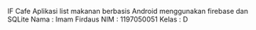 IF Cafe
Aplikasi list makanan berbasis Android menggunakan firebase dan SQLite
Nama  : Imam Firdaus
NIM   : 1197050051
Kelas : D
